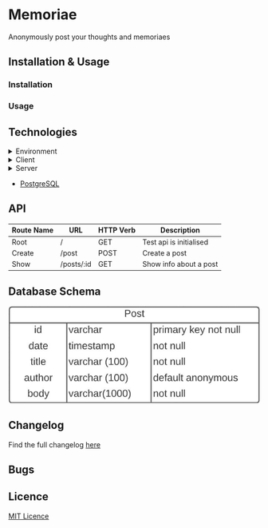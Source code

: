 # Memoriae

Anonymously post your thoughts and memoriaes

## Installation & Usage

### Installation

### Usage

## Technologies

<details>
  <summary>Environment</summary>

- [Docker](https://www.docker.com/)

</details>

<details>
  <summary>Client</summary>
  
  - HTML
  - CSS
  - JavaScript
  - [NPM](https://www.npmjs.com/)
    - [lite-server](https://www.npmjs.com/package/lite-server)
    - [concurrently](https://www.npmjs.com/package/concurrently)
    - [watchify](https://www.npmjs.com/package/watchify)

</details>

<details>
  <summary>Server</summary>

- [NodeJs](https://nodejs.org/en/)
- [NPM](https://www.npmjs.com/)
  - [express](https://www.npmjs.com/package/express)
  - [cors](https://www.npmjs.com/package/cors)
  - [morgan](https://www.npmjs.com/package/morgan)
  - [uuid](https://www.npmjs.com/package/uuid)
  - [nodemon](https://www.npmjs.com/package/nodemon)

</details>

- [PostgreSQL](https://www.postgresql.org/)

## API

| Route Name | URL        | HTTP Verb | Description             |
| ---------- | ---------- | --------- | ----------------------- |
| Root       | /          | GET       | Test api is initialised |
| Create     | /post      | POST      | Create a post           |
| Show       | /posts/:id | GET       | Show info about a post  |

## Database Schema

![Database Schema](./readme_assets/db_schema.jpg)

## Changelog

Find the full changelog [here](./changelog.md)

## Bugs

## Licence

[MIT Licence](https://opensource.org/licenses/mit-license.php)
